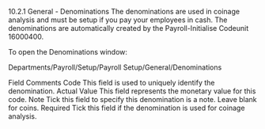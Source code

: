 10.2.1	General - Denominations
The denominations are used in coinage analysis and must be setup if you pay your employees in cash. The denominations are automatically created by the Payroll-Initialise Codeunit 16000400.

To open the Denominations window:

Departments/Payroll/Setup/Payroll Setup/General/Denominations
 


Field	Comments
Code	This field is used to uniquely identify the denomination.
Actual Value	This field represents the monetary value for this code.
Note	Tick this field to specify this denomination is a note.  Leave blank for coins.
Required	Tick this field if the denomination is used for coinage analysis.

